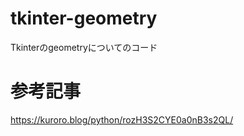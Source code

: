 # tkinter-geometry
Tkinterのgeometryについてのコード

# 参考記事
https://kuroro.blog/python/rozH3S2CYE0a0nB3s2QL/
